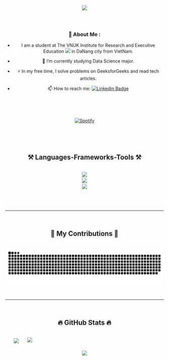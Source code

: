 
<h1 align="center">
    <img src="https://readme-typing-svg.herokuapp.com/?font=Righteous&size=35&center=true&vCenter=true&width=500&height=70&duration=4000&lines=Hi+There!+👋;+I'm+Long!;" />
</h1>
<div align="center">
    


<br/>

### :robot: About Me :

- I am a student at The VNUK Institute for Research and Executive Education <img src="https://media.giphy.com/media/WUlplcMpOCEmTGBtBW/giphy.gif" width="30"> in DaNang city from VietNam.

 - :telescope: I’m currently studying Data Science major.
 - :zap: In my free time, I solve problems on GeeksforGeeks and read tech articles.
 - :mailbox: How to reach me: [![Linkedin Badge](https://img.shields.io/badge/-LongVuDang-blue?style=flat&logo=Linkedin&logoColor=white)](https://www.linkedin.com/in/vu-dang-long-551a19207/)
<br/><br/><br/>

&nbsp;<div align="center">
    [![Spotify](https://novatorem-pi-beige.vercel.app/api/spotify)](https://open.spotify.com/user/31yqhikig54w3yruv6g34oqvyrai)
</div>


<br/><br/><br/>


<h2 align="center">⚒️ Languages-Frameworks-Tools ⚒️</h2>
<br/>
<div align="center">
    <img src="https://skillicons.dev/icons?i=nodejs,github,gitlab,express,mongodb,python,java" /><br>
  <img src="https://skillicons.dev/icons?i=nest,javascript,typescript,pytorch" /><br>
    <img src="https://skillicons.dev/icons?i=mysql,git,aws,postgresql" />
</div>
  <br/><br/><br/>
<hr/>
<br>

</div>

<div align="center">
  <h2>🐍 My Contributions 🐍</h2>
  <br>
  <img alt="snake eating my contributions" src="https://raw.githubusercontent.com/salesp07/salesp07/output/github-contribution-grid-snake.svg" />
  <br/><br/><br/>
</div>

<hr/>
<br>
<h2 align="center">🔥 GitHub Stats 🔥</h2>
<!-- https://github.com/anuraghazra/github-readme-stats -->
<br>
<div align=center>
  <a href="#" title="longgggg1310">
    <img width="315" align="center" src="https://github-readme-stats.vercel.app/api/top-langs/?username=longgggg1310&hide=c%23,powershell,Mathematica,Ruby,Objective-C,Objective-C%2b%2b,Cuda&title_color=61dafb&text_color=ffffff&icon_color=61dafb&bg_color=20232a&langs_count=8&layout=compact&border_color=61dafb&hide_border=true" />
  </a>
  <a href="#" title="longgggg1310">
    <img align="right" width="434" src="https://github-readme-stats.vercel.app/api?username=longgggg1310&show_icons=true&theme=react&border_color=61dafb&hide_border=true" />
  </a>
</div>


<h3 align="center">
    <img src="https://readme-typing-svg.herokuapp.com/?font=Righteous&size=25&center=true&vCenter=true&width=500&height=70&duration=4000&lines=Thanks+for+visiting!+✌️;+Shoot+me+a+message+on+Linkedin!;I'm+always+down+to+collab+:)">
</h3>






